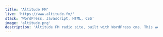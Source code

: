 ```yaml
---
title: 'Altitude FM'
live: 'https://www.altitude.fm/'
stack: 'WordPress, Javascript, HTML, CSS'
image: 'altitude.png'
description: 'Altitude FM radio site, built with WordPress cms. This website has some cool features like live stream and soundcloud integration.' 
---
```

